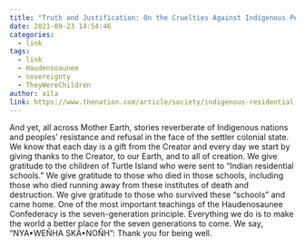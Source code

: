```yaml
---
title: "Truth and Justification: On the Cruelties Against Indigenous People"
date: 2021-09-23 14:54:46
categories:
  - link
tags:
  - link
  - Haudensoaunee
  - sovereignty
  - TheyWereChildren
author: aila
link: https://www.thenation.com/article/society/indigenous-residential-boarding-schools-canada/
---
```

And yet, all across Mother Earth, stories reverberate of Indigenous nations and peoples’ resistance and refusal in the face of the settler colonial state. We know that each day is a gift from the Creator and every day we start by giving thanks to the Creator, to our Earth, and to all of creation. We give gratitude to the children of Turtle Island who were sent to “Indian residential schools.” We give gratitude to those who died in those schools, including those who died running away from these institutes of death and destruction. We give gratitude to those who survived these “schools” and came home. One of the most important teachings of the Haudenosaunee Confederacy is the seven-generation principle. Everything we do is to make the world a better place for the seven generations to come. We say, “NYA•WEÑHA SKÄ•NOÑH”: Thank you for being well.
